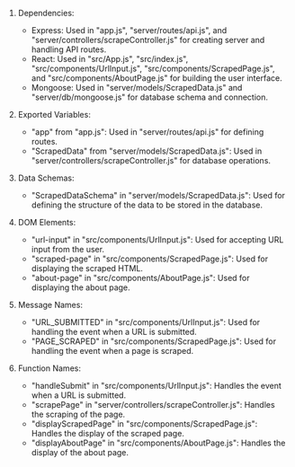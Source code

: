 1. Dependencies: 
   - Express: Used in "app.js", "server/routes/api.js", and "server/controllers/scrapeController.js" for creating server and handling API routes.
   - React: Used in "src/App.js", "src/index.js", "src/components/UrlInput.js", "src/components/ScrapedPage.js", and "src/components/AboutPage.js" for building the user interface.
   - Mongoose: Used in "server/models/ScrapedData.js" and "server/db/mongoose.js" for database schema and connection.

2. Exported Variables:
   - "app" from "app.js": Used in "server/routes/api.js" for defining routes.
   - "ScrapedData" from "server/models/ScrapedData.js": Used in "server/controllers/scrapeController.js" for database operations.

3. Data Schemas:
   - "ScrapedDataSchema" in "server/models/ScrapedData.js": Used for defining the structure of the data to be stored in the database.

4. DOM Elements:
   - "url-input" in "src/components/UrlInput.js": Used for accepting URL input from the user.
   - "scraped-page" in "src/components/ScrapedPage.js": Used for displaying the scraped HTML.
   - "about-page" in "src/components/AboutPage.js": Used for displaying the about page.

5. Message Names:
   - "URL_SUBMITTED" in "src/components/UrlInput.js": Used for handling the event when a URL is submitted.
   - "PAGE_SCRAPED" in "src/components/ScrapedPage.js": Used for handling the event when a page is scraped.

6. Function Names:
   - "handleSubmit" in "src/components/UrlInput.js": Handles the event when a URL is submitted.
   - "scrapePage" in "server/controllers/scrapeController.js": Handles the scraping of the page.
   - "displayScrapedPage" in "src/components/ScrapedPage.js": Handles the display of the scraped page.
   - "displayAboutPage" in "src/components/AboutPage.js": Handles the display of the about page.